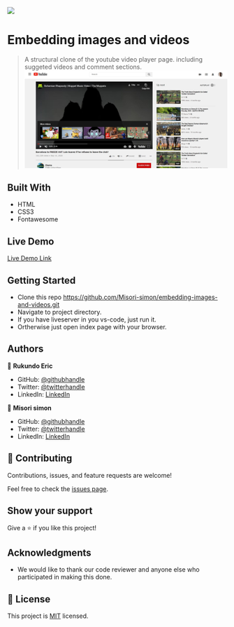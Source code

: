 
![](https://img.shields.io/badge/Microverse-blueviolet)
# Embedding images and videos
> A structural clone of the youtube video player page. including suggeted videos and comment sections.
![screenshot](screen-shot.jpg)


## Built With

- HTML
- CSS3
- Fontawesome

## Live Demo

[Live Demo Link](https://misori-simon.github.io/embedding-images-and-videos/.)

## Getting Started

* Clone this repo https://github.com/Misori-simon/embedding-images-and-videos.git
* Navigate to project directory.
* If you have liveserver in you vs-code, just run it.
* Ortherwise just open index page with your browser.

## Authors

👤 **Rukundo Eric**
  - GitHub: [@githubhandle](https://github.com/rukundoeric)
  - Twitter: [@twitterhandle](https://twitter.com/rukundoeric005)
  - LinkedIn: [LinkedIn](https://www.linkedin.com/in/rukundo-eric-000bba181/)

👤 **Misori simon**
  - GitHub: [@githubhandle](https://github.com/Misori-simon/)
  - Twitter: [@twitterhandle](https://twitter.com/misori_simon)
  - LinkedIn: [LinkedIn](https://cm.linkedin.com/in/misori-simon-05906219b)

## 🤝 Contributing

Contributions, issues, and feature requests are welcome!

Feel free to check the [issues page](issues/).


## Show your support

Give a ⭐️ if you like this project!

## Acknowledgments

- We would like to thank our code reviewer and anyone else who participated in making this done.

## 📝 License

This project is [MIT](lic.url) licensed.
